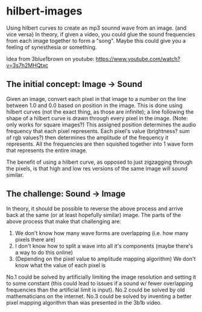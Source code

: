 # hilbert-images
Using hilbert curves to create an mp3 sounnd wave from an image. (and vice versa)
In theory, if given a video, you could glue the sound frequencies from each image
together to form a "song".
Maybe this could give you a feeling of synesthesia or something.

Idea from 3blue1brown on youtube: https://www.youtube.com/watch?v=3s7h2MHQtxc

## The initial concept: Image -> Sound
Given an image, convert each pixel in that image to a number on the line between 1.0 and 0.0 based on position in the image.
This is done using hilbert curves (not the exact thing, as those are infinite); a line following the shape of a hilbert curve is drawn through every pixel in the image. (Note: only works for square images?)
This assigned position determines the audio frequency that each pixel represents.
Each pixel's value (brightness? sum of rgb values?) then determines the amplitude of the frequency it represents. 
All the frequencies are then squished together into 1 wave form that represents the entire image.

The benefit of using a hilbert curve, as opposed to just zigzagging through the pixels, is that high and low res versions of the same image will sound similar. 

## The challenge: Sound -> Image
In theory, it should be possible to reverse the above process and arrive back at the same (or at least hopefully similar) image.
The parts of the above process that make that challenging are:
1. We don't know how many wave forms are overlapping (i.e. how many pixels there are)
2. I don't know how to split a wave into all it's components (maybe there's a way to do this online)
3. (Depending on the pixel value to amplitude mapping algorithm) We don't know what the value of each pixel is

No.1 could be solved by artificially limiting the image resolution and setting it to some constant (this could lead to issues if a sound w/ fewer overlapping frequencies than the artificial limit is input).
No.2 could be solved by old mathematicians on the internet.
No.3 could be solved by inventing a better pixel mapping algorithm than was presented in the 3b1b video.

